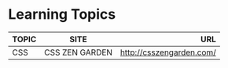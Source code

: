
# Learning Topics

|TOPIC|SITE|URL|
|-----|:----:|----:|
|CSS|CSS ZEN GARDEN|http://csszengarden.com/|
